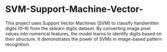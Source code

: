# SVM-Support-Machine-Vector-
This project uses Support Vector Machines (SVM) to classify handwritten digits (0–9) from the sklearn digits dataset. By converting image pixel values into numerical features, the model learns to identify digits based on their structure. It demonstrates the power of SVMs in image-based pattern recognition.
